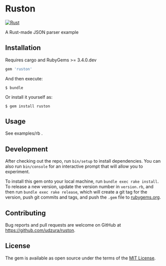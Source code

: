# Ruston

[![Rust](https://github.com/udzura/ruston/actions/workflows/rust.yml/badge.svg)](https://github.com/udzura/ruston/actions/workflows/rust.yml)

A Rust-made JSON parser example

## Installation

Requires cargo and RubyGems >= 3.4.0.dev

```ruby
gem 'ruston'
```

And then execute:

    $ bundle

Or install it yourself as:

    $ gem install ruston

## Usage

See examples/rb .

## Development

After checking out the repo, run `bin/setup` to install dependencies. You can also run `bin/console` for an interactive prompt that will allow you to experiment.

To install this gem onto your local machine, run `bundle exec rake install`. To release a new version, update the version number in `version.rb`, and then run `bundle exec rake release`, which will create a git tag for the version, push git commits and tags, and push the `.gem` file to [rubygems.org](https://rubygems.org).

## Contributing

Bug reports and pull requests are welcome on GitHub at https://github.com/udzura/ruston.

## License

The gem is available as open source under the terms of the [MIT License](https://opensource.org/licenses/MIT).
